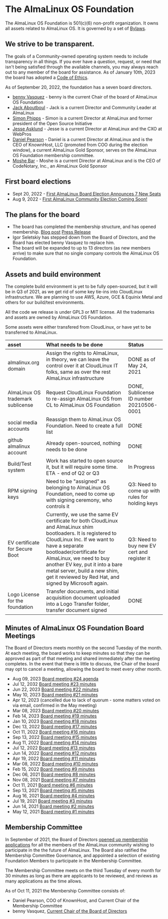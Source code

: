 # The AlmaLinux OS Foundation

The AlmaLinux OS Foundation is 501(c)(6) non-profit organization. It owns all assets related to AlmaLinux OS. It is governed by a set of [Bylaws](https://almalinux.org/p/foundation-bylaws/). 

## We strive to be transparent.

The goals of a Community-owned operating system needs to include transparency in all things. If you ever have a question, request, or need that isn't being satisfied through the available channels, you may always reach out to any member of the board for assistance. As of January 10th, 2023 the board has adopted a [Code of Ethics](https://drive.google.com/file/d/1ABs_XdwXLgpfAOXfNBw-_KoQuQofAORI/view?usp=share_link).

As of September 20, 2022, the foundation has a seven board directors.
- [benny Vasquez](https://www.linkedin.com/in/bennyvasquez/) - benny is the current Chair of the board of AlmaLinux OS Foundation
- [Jack Aboutboul](https://www.linkedin.com/in/jackaboutboul/) - Jack is a current Director and Community Leader at AlmaLinux
- [Simon Phipps](https://en.wikipedia.org/wiki/Simon_Phipps_(programmer)) - Simon is a current Director at AlmaLinux and former president of the Open Source Initiative
- [Jesse Asklund](https://www.linkedin.com/in/jessejester/) - Jesse is a current Director at AlmaLinux and the CXO at WebPros
- [Daniel Pearson](https://www.linkedin.com/in/daniel-pearson-b2559b60/) - Daniel is a current Director at AlmaLinux and is the CEO of KnownHost, LLC (promoted from COO during the election window), a current AlmaLinux Gold Sponsor, serves on the AlmaLinux OS Foundation membership committee.
- [Moshe Bar](https://en.wikipedia.org/wiki/Moshe_Bar_(investor)) - Moshe is a current Director at AlmaLinux and is the CEO of CodeNotary, Inc., an AlmaLinux Gold Sponsor

## First board elections

- Sept 20, 2022 - [First AlmaLinux Board Election Announces 7 New Seats](https://almalinux.org/blog/first-almalinux-board-election-announces-7-new-seats/)
- Aug 9, 2022 - [First AlmaLinux Community Election Coming Soon!](https://almalinux.org/blog/first-almalinux-os-foundation-election/)

## The plans for the board

- The board has completed the membership structure, and has opened membership. [Blog post](https://almalinux.org/blog/what-almalinux-foundation-membership-means-for-you/) [Press Release](https://www.businesswire.com/news/home/20211005005953/en/AlmaLinux-OS-Foundation-Membership-Opens-to-the-Public)
- Igor Seletskiy has stepped down from the Board of Directors, and the Board has elected benny Vasquez to replace him. 
- The board will be expanded to up to 13 directors (as new members arrive) to make sure that no single company controls the AlmaLinux OS Foundation.

## Assets and build environment
The complete build environment is yet to be fully open-sourced, but it will be in Q3 of 2021, as we get rid of some key tie-ins into CloudLinux infrastructure. We are planning to use AWS, Azure, GCE & Equinix Metal and others for our build/test environments.

All the code we release is under GPL3 or MIT license.
All the trademarks and assets are owned by AlmaLinux OS Foundation.

Some assets were either transfered from CloudLinux, or have yet to be transferred to AlmaLinux.

| asset | What needs to be done | Status |
|:--- |:--- |:--- |
| almalinux.org domain | Assign the rights to AlmaLinux, in theory, we can leave the control over it at CloudLinux IT folks, same as over the rest AlmaLinux infrastructure | DONE as of May 24, 2021 |
| AlmaLinux OS trademark sublicense | Request CloudLinux Foundation to re-assign AlmaLinux OS from CL to AlmaLinux OS Foundation | DONE, Sublicense ID number 20210506-0001 |
| social media accounts | Reassign them to AlmaLinux OS Foundation. Need to create a full list |  DONE |
| github almalinux account | Already open-sourced, nothing needs to be done | DONE |
| Build/Test system | Work has started to open source it, but it will require some time. ETA - end of Q2 or Q3 | In Progress |
| RPM signing keys | Need to be "assigned" as belonging to AlmaLinux OS Foundation, need to come up with signing ceremony, who controls it | Q3: Need to come up with rules for holding keys 
| EV certificate for Secure Boot | Currently, we use the same EV certificate for both CloudLinux and AlmaLinux shim bootloaders. It is registered to CloudLinux Inc. If we want to have a separate bootloader/certificate for AlmaLinux, we need to buy another EV key, put it into a bare metal server, build a new shim, get it reviewed by Red Hat, and signed by Microsoft again. |  Q3: Need to buy new EV cert and register it |
| Logo License for the foundation | Transfer documents, and initial acquisition document uploaded into a Logo Transfer folder, transfer document signed | DONE| 

## Minutes of AlmaLinux OS Foundation Board Meetings
<!-- To add minutes to this list, export the approved minutes from the meeting folder as a PDF, upload that PDF to the 'Published Minutes' folder, and provide a link to the PDF -->

The Board of Directors meets monthly on the second Tuesday of the month. At each meeting, the board works to keep minutes so that they can be approved as part of that meeting and shared immediately after the meeting completes. In the event that there is little to discuss, the Chair of the board may opt to cancel a meeting, allowing the board to meet every other month. 

- Aug 09, 2023 [Board meeting #24 agenda](https://docs.google.com/document/d/1woi5FGsuCnBFeIbMWrr2148NnyYoPV_B8D5cRDOUDKo/)
- Jul 12, 2032 [Board meeting #23 minutes](https://drive.google.com/file/d/13q6udmzAEqHIoPf2cQJ-QJrYosaFWd_m/view)
- Jun 22, 2023 [Board meeting #22 minutes](https://drive.google.com/file/d/1FZhhMaLgrTd7fN50pGyZPdKEb9UJ6HF-/view)
- May 10, 2023 [Board meeting #21 minutes](https://drive.google.com/file/d/17ZykiqjnYcr6OTs-pCuBP2oUc4wKQYye/view)
- Apr 12, 2023 (cancelled due to lack of quorum - some matters voted on via email, confirmed in the May meeting)
- Mar 08, 2023 [Board meeting #20 minutes](https://drive.google.com/file/d/1nOwQd2WoXaywu64ZS60qwvyd0lPda1eB/view)
- Feb 14, 2023 [Board meeting #19 minutes](https://drive.google.com/file/d/1U7o8E1Y4ozS9smrD4vczLKkGSH76RK1E/view)
- Jan 10, 2023 [Board meeting #18 minutes](https://drive.google.com/file/d/1F4pJrldgJ8ysY64Y_9yDxd2BuNp-MKfs/view)
- Dec 13, 2022 [Board meeting #17 minutes](https://drive.google.com/file/d/18qyOYEgX-0kVrCGXzaVhdUqUKTwPzrud/view)
- Oct 11, 2022 [Board meeting #16 minutes](https://drive.google.com/file/d/1uTh_VK4qIHFSVA1gJjJRhC4JXB1paGgC/view)
- Sep 13, 2022 [Board meeting #15 minutes](https://drive.google.com/file/d/1KkqLjPie2EqMpL-wcfnAF0NG730vy-ci/view)
- Aug 11, 2022 [Board meeting #14 minutes](https://drive.google.com/file/d/1jCi_qP-1WISzze2_cvyK7SSEdGvhoYDo/view)
- Jul 12, 2022 [Board meeting #13 minutes](https://drive.google.com/file/d/1rptJ_BJrxuh5HThLs088satKg7Y6TtUM/view)
- Jun 14, 2022 [Board meeting #12 minutes](https://drive.google.com/file/d/1ObYS_7CYsidrRnBUI6rTfR5eOBJQxI6F/view)
- Apr 19, 2022 [Board meeting #11 minutes](https://drive.google.com/file/d/1hm-pB_E5S9ZxG8zHv6yDOpYTr7IgRt5n/view)
- Mar 08, 2022 [Board meeting #10 minutes](https://drive.google.com/file/d/1hSis_UUekbtPOh038tEiNpyqIe72vrOl/view)
- Feb 15, 2022 [Board meeting #9 minutes](https://drive.google.com/file/d/1UQZ2hPXEZgn2Ha8sGMGUr7-PRao7R4fb/view)
- Dec 06, 2021 [Board meeting #8 minutes](https://drive.google.com/file/d/1p-LQWuENiS-KZNPoB89Fblkey5TiJEeV/view)
- Nov 08, 2021 [Board meeting #7 minutes](https://drive.google.com/file/d/1X8BNjupxLusluUq2q-phwWMe0C0sGD_K/view)
- Oct 11, 2021 [Board meeting #6 minutes](https://drive.google.com/file/d/1q_7xDNOt4yieXnP5eF4kAcKWtmaAzQiq/view)
- Sep 13, 2021 [Board meeting #5 minutes](https://drive.google.com/file/d/1x5k1wUv9UtkNvXu-JBbVb9JFNPyo67vm/view)
- Aug 16, 2021 [Board meeting #4 minutes](https://drive.google.com/file/d/1TAXkQg2kh8Hj-yyF0Hyx1CIJsOg3QCtp/view)
- Jul 19, 2021 [Board meeting #3 minutes](https://drive.google.com/file/d/1YfpQMs2YRiozcMyGvHjeP1Nr2cp3hD9u/view)
- Jun 14, 2021 [Board meeting #2 minutes](https://drive.google.com/file/d/1hwcgIacCug0TESfohIB-mEiYs69BCLfv/view)
- May 12, 2021 [Board meeting #1 minutes](https://drive.google.com/file/d/1O2oNPu9rXxnu0IjYkdeS3dDfKN4YKVsJ/view)

## Membership Committee

In September of 2021, the Board of Directors [opened up membership applications](https://almalinux.org/blog/what-almalinux-foundation-membership-means-for-you/) for all the members of the AlmaLinux community wishing to participate in the the future of AlmaLinux. The Board also ratified the Membership Committee Governance, and appointed a selection of existing Foundation Members to participate in the Membership Committee. 

The Membership Committee meets on the third Tuesday of every month for 30 minutes as long as there are applicants to be reviewed, and reviews as many applications as the time allows. 

As of Oct 11, 2021 the Membership Committee consists of:
- Daniel Pearson, COO of KnownHost, and Current Chair of the Membership Committee
- benny Vasquez, [Current Chair of the Board of Directors](https://almalinux.org/blog/hi-im-benny-how-can-i-help/)
